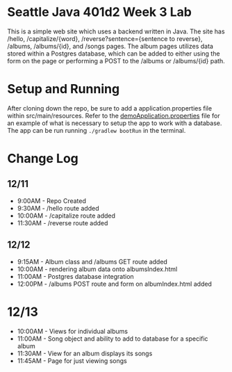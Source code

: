 # Seattle Java 401d2 Week 3 Lab
This is a simple web site which uses a backend written in Java. The site has /hello, /capitalize/{word}, /reverse?sentence={sentence to reverse}, /albums, /albums/{id}, and /songs pages. The album pages utilizes data stored within a Postgres database, which can be added to either using the form on the page or performing a POST to the /albums or /albums/{id} path.

# Setup and Running
After cloning down the repo, be sure to add a application.properties file within src/main/resources. Refer to the [demoApplication.properties](src/main/resources/demoApplication.properties) file for an example of what is necessary to setup the app to work with a database. The app can be run running `./gradlew bootRun` in the terminal.

# Change Log
## 12/11
* 9:00AM - Repo Created
* 9:30AM - /hello route added
* 10:00AM - /capitalize route added
* 11:30AM - /reverse route added

## 12/12
* 9:15AM - Album class and /albums GET route added
* 10:00AM - rendering album data onto albumsIndex.html
* 11:00AM - Postgres database integration
* 12:00PM - /albums POST route and form on albumIndex.html added

# 12/13
* 10:00AM - Views for individual albums
* 11:00AM - Song object and ability to add to database for a specific album
* 11:30AM - View for an album displays its songs
* 11:45AM - Page for just viewing songs